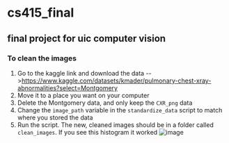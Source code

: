 # cs415_final
## final project for uic computer vision

### To clean the images

1. Go to the kaggle link and download the data -->https://www.kaggle.com/datasets/kmader/pulmonary-chest-xray-abnormalities?select=Montgomery
2. Move it to a place you want on your computer
3. Delete the Montgomery data, and only keep the `CXR_png` data
4. Change the `image_path` variable in the `standardize_data` script to match where you stored the data
5. Run the script. The new, cleaned images should be in a folder called `clean_images`. If you see this histogram it worked
   ![image](https://github.com/monkeygobah/cs415_final/assets/117255104/d0cbc143-aa51-48ee-a189-d24931daf6f9)
